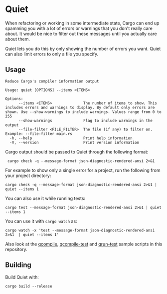 # Quiet

When refactoring or working in some intermediate state, Cargo can end up spamming you with a lot of errors or warnings that you don't really care about. It would be nice to filter out these messages until you actually care about them.

Quiet lets you do this by only showing the number of errors you want. Quiet can also limit errors to only a file you specify.


## Usage

```
Reduce Cargo's compiler information output

Usage: quiet [OPTIONS] --items <ITEMS>

Options:
      --items <ITEMS>              The number of items to show. This includes errors and warnings to display. By default only errors are shown. Use --show-warnings to include warnings. Values range from 0 to 255
      --show-warnings              Flag to include warnings in the output
      --file-filter <FILE_FILTER>  The file (if any) to filter on. Example: --file-filter main.rs
  -h, --help                       Print help information
  -V, --version                    Print version information
```

Cargo output should be passed to Quiet through the following format:


```
 cargo check -q --message-format json-diagnostic-rendered-ansi 2>&1
 ```

For example to show only a single error for a project, run the following from your project directory:

```
cargo check -q --message-format json-diagnostic-rendered-ansi 2>&1 | quiet --items 1
```

You can also use it while running tests:

```
cargo test --message-format json-diagnostic-rendered-ansi 2>&1 | quiet --items 1
```

You can use it with `cargo watch` as:

```
cargo watch -x 'test --message-format json-diagnostic-rendered-ansi 2>&1  | quiet --items 1'
```

Also look at the [qcompile](https://github.com/ssanj/quiet/blob/main/qcompile), [qcompile-test](https://github.com/ssanj/quiet/blob/main/qcompile-test) and [qrun-test](https://github.com/ssanj/quiet/blob/main/qrun-test) sample scripts in this repository.

## Building

Build Quiet with:

```
cargo build --release
```

